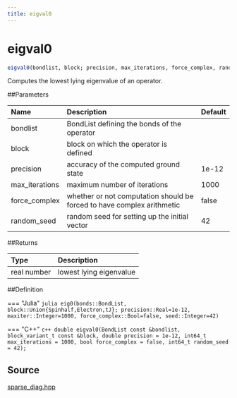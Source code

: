 ```yaml
---
title: eigval0
---
```


# eigval0

```julia
eigval0(bondlist, block; precision, max_iterations, force_complex, random_seed)
```

Computes the lowest lying eigenvalue of an operator.

##Parameters

| Name           | Description                                                            | Default |
|:---------------|:-----------------------------------------------------------------------|---------|
| bondlist       | BondList defining the bonds of the operator                            |         |
| block          | block on which the operator is defined                                 |         |
| precision      | accuracy of the computed ground state                                  | 1e-12   |
| max_iterations | maximum number of iterations                                           | 1000    |
| force_complex  | whether or not computation should be forced to have complex arithmetic | false   |
| random_seed    | random seed for setting up the initial vector                          | 42      |

##Returns

 | Type        | Description             |
 |:------------|:------------------------|
 | real number | lowest lying eigenvalue |


##Definition

=== "Julia"
	```julia
	eig0(bonds::BondList, block::Union{Spinhalf,Electron,tJ};
              precision::Real=1e-12, maxiter::Integer=1000,
              force_complex::Bool=false, seed::Integer=42)
	```

=== "C++"
    ```c++
    double eigval0(BondList const &bondlist, block_variant_t const &block,
                   double precision = 1e-12, int64_t max_iterations = 1000,
                   bool force_complex = false, int64_t random_seed = 42);
    ```

## Source

[sparse_diag.hpp](https://github.com/awietek/xdiag/blob/master/xdiag/algorithms/sparse_diag.hpp)
